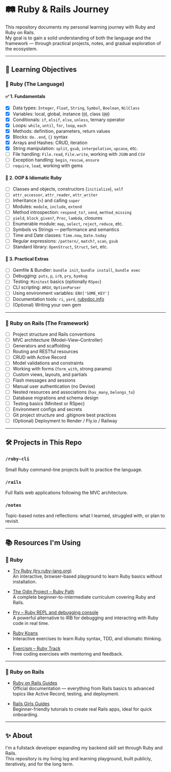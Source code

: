 # 🛤 Ruby & Rails Journey

This repository documents my personal learning journey with Ruby and Ruby on Rails.  
My goal is to gain a solid understanding of both the language and the framework — through practical projects, notes, and gradual exploration of the ecosystem.

---

## 🎯 Learning Objectives

### 🧠 Ruby (The Language)

#### ✅ 1. Fundamentals
- [X] Data types: `Integer`, `Float`, `String`, `Symbol`, `Boolean`, `NilClass`
- [X] Variables: local, global, instance (`@`), class (`@@`)
- [X] Conditionals: `if`, `elsif`, `else`, `unless`, ternary operator
- [X] Loops: `while`, `until`, `for`, `loop`, `each`
- [X] Methods: definition, parameters, return values
- [X] Blocks: `do..end`, `{}` syntax
- [X] Arrays and Hashes: CRUD, iteration
- [X] String manipulation: `split`, `gsub`, `interpolation`, `upcase`, etc.
- [ ] File handling: `File.read`, `File.write`, working with `JSON` and `CSV`
- [ ] Exception handling: `begin`, `rescue`, `ensure`
- [ ] `require`, `load`, working with gems

#### 🧱 2. OOP & Idiomatic Ruby
- [ ] Classes and objects, constructors (`initialize`), `self`
- [ ] `attr_accessor`, `attr_reader`, `attr_writer`
- [ ] Inheritance (`<`) and calling `super`
- [ ] Modules: `module`, `include`, `extend`
- [ ] Method introspection: `respond_to?`, `send`, `method_missing`
- [ ] `yield`, `block_given?`, `Proc`, `lambda`, closures
- [ ] Enumerable module: `map`, `select`, `reject`, `reduce`, etc.
- [ ] Symbols vs Strings — performance and semantics
- [ ] Time and Date classes: `Time.now`, `Date.today`
- [ ] Regular expressions: `/pattern/`, `match?`, `scan`, `gsub`
- [ ] Standard library: `OpenStruct`, `Struct`, `Set`, etc.

#### 🧪 3. Practical Extras
- [ ] Gemfile & Bundler: `bundle init`, `bundle install`, `bundle exec`
- [ ] Debugging: `puts`, `p`, `irb`, `pry`, `byebug`
- [ ] Testing: `Minitest` basics (optionally `RSpec`)
- [ ] CLI scripting: `ARGV`, `OptionParser`
- [ ] Using environment variables: `ENV['SOME_KEY']`
- [ ] Documentation tools: `ri`, `yard`, [rubydoc.info](https://rubydoc.info)
- [ ] (Optional) Writing your own gem

---

### 🚂 Ruby on Rails (The Framework)
- [ ] Project structure and Rails conventions
- [ ] MVC architecture (Model–View–Controller)
- [ ] Generators and scaffolding
- [ ] Routing and RESTful resources
- [ ] CRUD with Active Record
- [ ] Model validations and constraints
- [ ] Working with forms (`form_with`, strong params)
- [ ] Custom views, layouts, and partials
- [ ] Flash messages and sessions
- [ ] Manual user authentication (no Devise)
- [ ] Nested resources and associations (`has_many`, `belongs_to`)
- [ ] Database migrations and schema design
- [ ] Testing basics (Minitest or RSpec)
- [ ] Environment configs and secrets
- [ ] Git project structure and .gitignore best practices
- [ ] (Optional) Deployment to Render / Fly.io / Railway

---

## 🛠 Projects in This Repo

### `/ruby-cli`
Small Ruby command-line projects built to practice the language.

### `/rails`
Full Rails web applications following the MVC architecture.

### `/notes`
Topic-based notes and reflections: what I learned, struggled with, or plan to revisit.

---

## 📚 Resources I'm Using

### 🧠 Ruby

- [Try Ruby (try.ruby-lang.org)](https://try.ruby-lang.org/)  
  An interactive, browser-based playground to learn Ruby basics without installation.

- [The Odin Project – Ruby Path](https://www.theodinproject.com/paths/full-stack-ruby-on-rails)  
  A complete beginner-to-intermediate curriculum covering Ruby and Rails.

- [Pry – Ruby REPL and debugging console](https://github.com/pry/pry)  
  A powerful alternative to IRB for debugging and interacting with Ruby code in real time.

- [Ruby Koans](http://rubykoans.com/)  
  Interactive exercises to learn Ruby syntax, TDD, and idiomatic thinking.

- [Exercism – Ruby Track](https://exercism.org/tracks/ruby)  
  Free coding exercises with mentoring and feedback.

---

### 🚂 Ruby on Rails

- [Ruby on Rails Guides](https://guides.rubyonrails.org/)  
  Official documentation — everything from Rails basics to advanced topics like Active Record, testing, and deployment.

- [Rails Girls Guides](https://guides.railsgirls.com/)  
  Beginner-friendly tutorials to create real Rails apps, ideal for quick onboarding.

---

## ✨ About

I'm a fullstack developer expanding my backend skill set through Ruby and Rails.  
This repository is my living log and learning playground, built publicly, iteratively, and for the long term.
